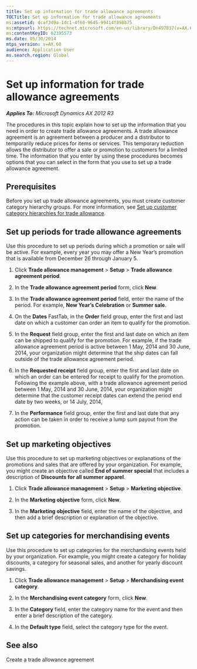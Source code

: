 ```yaml
---
title: Set up information for trade allowance agreements
TOCTitle: Set up information for trade allowance agreements
ms:assetid: dcaf3d9a-1dc1-4f60-9645-99414f898b75
ms:mtpsurl: https://technet.microsoft.com/en-us/library/Dn497837(v=AX.60)
ms:contentKeyID: 62395573
ms.date: 05/30/2014
mtps_version: v=AX.60
audience: Application User
ms.search.region: Global
---
```


# Set up information for trade allowance agreements 


_**Applies To:** Microsoft Dynamics AX 2012 R3_

The procedures in this topic explain how to set up the information that you need in order to create trade allowance agreements. A trade allowance agreement is an agreement between a producer and a distributor to temporarily reduce prices for items or services. This temporary reduction allows the distributor to offer a sale or promotion to customers for a limited time. The information that you enter by using these procedures becomes options that you can select in the form that you use to set up a trade allowance agreement.

## Prerequisites

Before you set up trade allowance agreements, you must create customer category hierarchy groups. For more information, see [Set up customer category hierarchies for trade allowance](set-up-customer-category-hierarchies-for-trade-allowance.md).

## Set up periods for trade allowance agreements

Use this procedure to set up periods during which a promotion or sale will be active. For example, every year you may offer a New Year’s promotion that is available from December 26 through January 5.

1.  Click **Trade allowance management** \> **Setup** \> **Trade allowance agreement period**.

2.  In the **Trade allowance agreement period** form, click **New**.

3.  In the **Trade allowance agreement period** field, enter the name of the period. For example, **New Year’s Celebration** or **Summer sale**.

4.  On the **Dates** FastTab, in the **Order** field group, enter the first and last date on which a customer can order an item to qualify for the promotion.

5.  In the **Request** field group, enter the first and last date on which an item can be shipped to qualify for the promotion. For example, if the trade allowance agreement period is active between 1 May, 2014 and 30 June, 2014, your organization might determine that the ship dates can fall outside of the trade allowance agreement period.

6.  In the **Requested receipt** field group, enter the first and last date on which an order can be entered for receipt to qualify for the promotion. Following the example above, with a trade allowance agreement period between 1 May, 2014 and 30 June, 2014, your organization might determine that the customer receipt dates can extend the period end date by two weeks, or 14 July, 2014,

7.  In the **Performance** field group, enter the first and last date that any action can be taken in order to receive a lump sum payout from the promotion.

## Set up marketing objectives

Use this procedure to set up marketing objectives or explanations of the promotions and sales that are offered by your organization. For example, you might create an objective called **End of summer special** that includes a description of **Discounts for all summer apparel**.

1.  Click **Trade allowance management** \> **Setup** \> **Marketing objective**.

2.  In the **Marketing objective** form, click **New**.

3.  In the **Marketing objective** field, enter the name of the objective, and then add a brief description or explanation of the objective.

## Set up categories for merchandising events

Use this procedure to set up categories for the merchandising events held by your organization. For example, you might create a category for holiday discounts, a category for seasonal sales, and another for yearly discount savings.

1.  Click **Trade allowance management** \> **Setup** \> **Merchandising event category**.

2.  In the **Merchandising event category** form, click **New**.

3.  In the **Category** field, enter the category name for the event and then enter a brief description of the category.

4.  In the **Default type** field, select the category type for the event.

## See also

Create a trade allowance agreement

  


